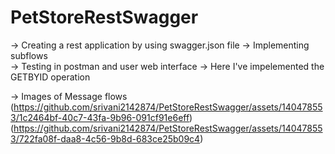 # PetStoreRestSwagger
-> Creating a rest application by using swagger.json file 
-> Implementing subflows  
-> Testing in postman and user web interface 
-> Here I've impelemented the GETBYID operation


-> Images of Message flows
(https://github.com/srivani2142874/PetStoreRestSwagger/assets/140478553/1c2464bf-40c7-43fa-9b96-091cf91e6eff)
(https://github.com/srivani2142874/PetStoreRestSwagger/assets/140478553/722fa08f-daa8-4c56-9b8d-683ce25b09c4)

